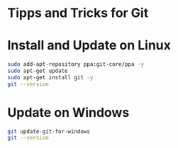 # Tipps and Tricks for Git

# Install and Update on Linux

```bash
sudo add-apt-repository ppa:git-core/ppa -y
sudo apt-get update
sudo apt-get install git -y
git --version
```

# Update on Windows

```bash
git update-git-for-windows
git --version
```

